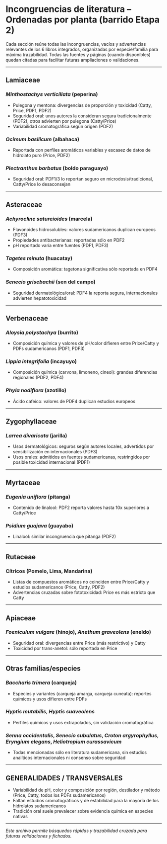 # Incongruencias de literatura – Ordenadas por planta (barrido Etapa 2)

Cada sección reúne todas las incongruencias, vacíos y advertencias relevantes de los 6 libros integrados, organizadas por especie/familia para máxima trazabilidad. Todas las fuentes y páginas (cuando disponibles) quedan citadas para facilitar futuras ampliaciones o validaciones.

---

## Lamiaceae

### *Minthostachys verticillata* (peperina)
- Pulegona y mentona: divergencias de proporción y toxicidad (Catty, Price, PDF1, PDF2)
- Seguridad oral: unos autores la consideran segura tradicionalmente (PDF2), otros advierten por pulegona (Catty/Price)
- Variabilidad cromatográfica según origen (PDF2)

### *Ocimum basilicum* (albahaca)
- Reportada con perfiles aromáticos variables y escasez de datos de hidrolato puro (Price, PDF2)

### *Plectranthus barbatus* (boldo paraguayo)
- Seguridad oral: PDF1/3 lo reportan seguro en microdosis/tradicional, Catty/Price lo desaconsejan

---

## Asteraceae

### *Achyrocline satureioides* (marcela)
- Flavonoides hidrosolubles: valores sudamericanos duplican europeos (PDF3)
- Propiedades antibacterianas: reportadas sólo en PDF2
- pH reportado varía entre fuentes (PDF1, PDF3)

### *Tagetes minuta* (huacatay)
- Composición aromática: tagetona significativa sólo reportada en PDF4

### *Senecio grisebachii* (sen del campo)
- Seguridad dermatológica/oral: PDF4 la reporta segura, internacionales advierten hepatotoxicidad

---

## Verbenaceae

### *Aloysia polystachya* (burrito)
- Composición química y valores de pH/color difieren entre Price/Catty y PDFs sudamericanos (PDF1, PDF3)

### *Lippia integrifolia* (incayuyo)
- Composición química (carvona, limoneno, cineol): grandes diferencias regionales (PDF2, PDF4)

### *Phyla nodiflora* (azotillo)
- Ácido cafeico: valores de PDF4 duplican estudios europeos

---

## Zygophyllaceae

### *Larrea divaricata* (jarilla)
- Usos dermatológicos: seguros según autores locales, advertidos por sensibilización en internacionales (PDF3)
- Usos orales: admitidos en fuentes sudamericanas, restringidos por posible toxicidad internacional (PDF1)

---

## Myrtaceae

### *Eugenia uniflora* (pitanga)
- Contenido de linalool: PDF2 reporta valores hasta 10x superiores a Catty/Price

### *Psidium guajava* (guayabo)
- Linalool: similar incongruencia que pitanga (PDF2)

---

## Rutaceae

### Cítricos (Pomelo, Lima, Mandarina)
- Listas de compuestos aromáticos no coinciden entre Price/Catty y estudios sudamericanos (Price, Catty, PDF2)
- Advertencias cruzadas sobre fototoxicidad: Price es más estricto que Catty

---

## Apiaceae

### *Foeniculum vulgare* (hinojo), *Anethum graveolens* (eneldo)
- Seguridad oral: divergencias entre Price (más restrictivo) y Catty
- Toxicidad por trans-anetol: sólo reportada en Price

---

## Otras familias/especies

### *Baccharis trimera* (carqueja)
- Especies y variantes (carqueja amarga, carqueja cuneata): reportes químicos y usos difieren entre PDFs

### *Hyptis mutabilis*, *Hyptis suaveolens*
- Perfiles químicos y usos extrapolados, sin validación cromatográfica

### *Senna occidentalis*, *Senecio subulatus*, *Croton argyrophyllus*, *Eryngium elegans*, *Heliotropium curassavicum*
- Todas mencionadas sólo en literatura sudamericana, sin estudios analíticos internacionales ni consenso sobre seguridad

---

## GENERALIDADES / TRANSVERSALES

- Variabilidad de pH, color y composición por región, destilador y método (Price, Catty, todos los PDFs sudamericanos)
- Faltan estudios cromatográficos y de estabilidad para la mayoría de los hidrolatos sudamericanos
- Tradición oral suele prevalecer sobre evidencia química en especies nativas

---

*Este archivo permite búsquedas rápidas y trazabilidad cruzada para futuras validaciones y fichados.*

